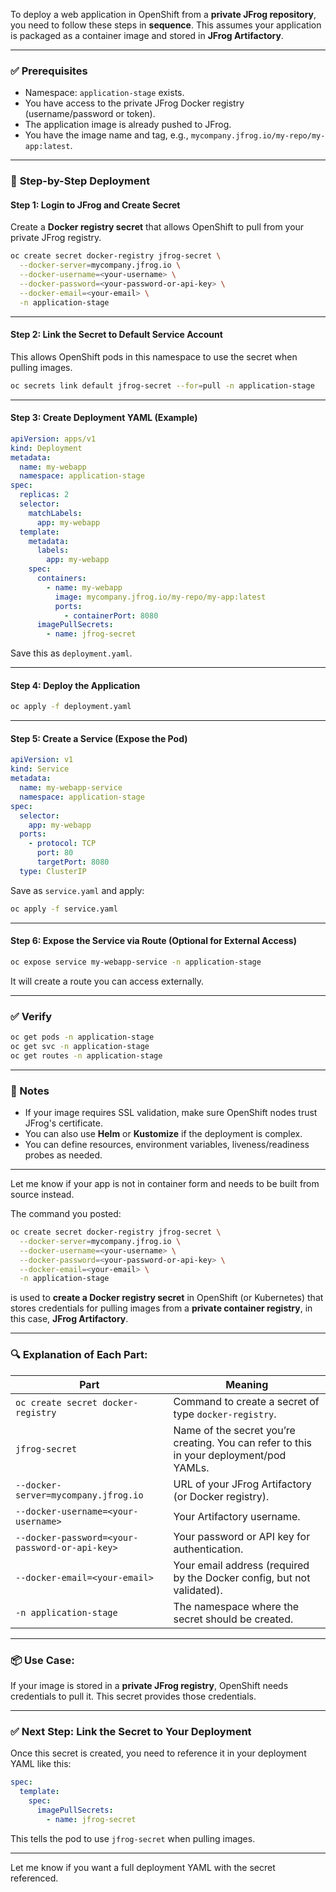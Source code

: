 
To deploy a web application in OpenShift from a **private JFrog repository**, you need to follow these steps in **sequence**. This assumes your application is packaged as a container image and stored in **JFrog Artifactory**.

---

### ✅ **Prerequisites**

* Namespace: `application-stage` exists.
* You have access to the private JFrog Docker registry (username/password or token).
* The application image is already pushed to JFrog.
* You have the image name and tag, e.g., `mycompany.jfrog.io/my-repo/my-app:latest`.

---

### 🚀 **Step-by-Step Deployment**

#### **Step 1: Login to JFrog and Create Secret**

Create a **Docker registry secret** that allows OpenShift to pull from your private JFrog registry.

```bash
oc create secret docker-registry jfrog-secret \
  --docker-server=mycompany.jfrog.io \
  --docker-username=<your-username> \
  --docker-password=<your-password-or-api-key> \
  --docker-email=<your-email> \
  -n application-stage
```

---

#### **Step 2: Link the Secret to Default Service Account**

This allows OpenShift pods in this namespace to use the secret when pulling images.

```bash
oc secrets link default jfrog-secret --for=pull -n application-stage
```

---

#### **Step 3: Create Deployment YAML (Example)**

```yaml
apiVersion: apps/v1
kind: Deployment
metadata:
  name: my-webapp
  namespace: application-stage
spec:
  replicas: 2
  selector:
    matchLabels:
      app: my-webapp
  template:
    metadata:
      labels:
        app: my-webapp
    spec:
      containers:
        - name: my-webapp
          image: mycompany.jfrog.io/my-repo/my-app:latest
          ports:
            - containerPort: 8080
      imagePullSecrets:
        - name: jfrog-secret
```

Save this as `deployment.yaml`.

---

#### **Step 4: Deploy the Application**

```bash
oc apply -f deployment.yaml
```

---

#### **Step 5: Create a Service (Expose the Pod)**

```yaml
apiVersion: v1
kind: Service
metadata:
  name: my-webapp-service
  namespace: application-stage
spec:
  selector:
    app: my-webapp
  ports:
    - protocol: TCP
      port: 80
      targetPort: 8080
  type: ClusterIP
```

Save as `service.yaml` and apply:

```bash
oc apply -f service.yaml
```

---

#### **Step 6: Expose the Service via Route (Optional for External Access)**

```bash
oc expose service my-webapp-service -n application-stage
```

It will create a route you can access externally.

---

### ✅ **Verify**

```bash
oc get pods -n application-stage
oc get svc -n application-stage
oc get routes -n application-stage
```

---

### 🧠 Notes

* If your image requires SSL validation, make sure OpenShift nodes trust JFrog's certificate.
* You can also use **Helm** or **Kustomize** if the deployment is complex.
* You can define resources, environment variables, liveness/readiness probes as needed.

---

Let me know if your app is not in container form and needs to be built from source instead.

The command you posted:

```sh
oc create secret docker-registry jfrog-secret \
  --docker-server=mycompany.jfrog.io \
  --docker-username=<your-username> \
  --docker-password=<your-password-or-api-key> \
  --docker-email=<your-email> \
  -n application-stage
```

is used to **create a Docker registry secret** in OpenShift (or Kubernetes) that stores credentials for pulling images from a **private container registry**, in this case, **JFrog Artifactory**.

---

### 🔍 Explanation of Each Part:

| Part                                           | Meaning                                                                                 |
| ---------------------------------------------- | --------------------------------------------------------------------------------------- |
| `oc create secret docker-registry`             | Command to create a secret of type `docker-registry`.                                   |
| `jfrog-secret`                                 | Name of the secret you’re creating. You can refer to this in your deployment/pod YAMLs. |
| `--docker-server=mycompany.jfrog.io`           | URL of your JFrog Artifactory (or Docker registry).                                     |
| `--docker-username=<your-username>`            | Your Artifactory username.                                                              |
| `--docker-password=<your-password-or-api-key>` | Your password or API key for authentication.                                            |
| `--docker-email=<your-email>`                  | Your email address (required by the Docker config, but not validated).                  |
| `-n application-stage`                         | The namespace where the secret should be created.                                       |

---

### 📦 Use Case:

If your image is stored in a **private JFrog registry**, OpenShift needs credentials to pull it. This secret provides those credentials.

---

### ✅ Next Step: Link the Secret to Your Deployment

Once this secret is created, you need to reference it in your deployment YAML like this:

```yaml
spec:
  template:
    spec:
      imagePullSecrets:
        - name: jfrog-secret
```

This tells the pod to use `jfrog-secret` when pulling images.

---

Let me know if you want a full deployment YAML with the secret referenced.

